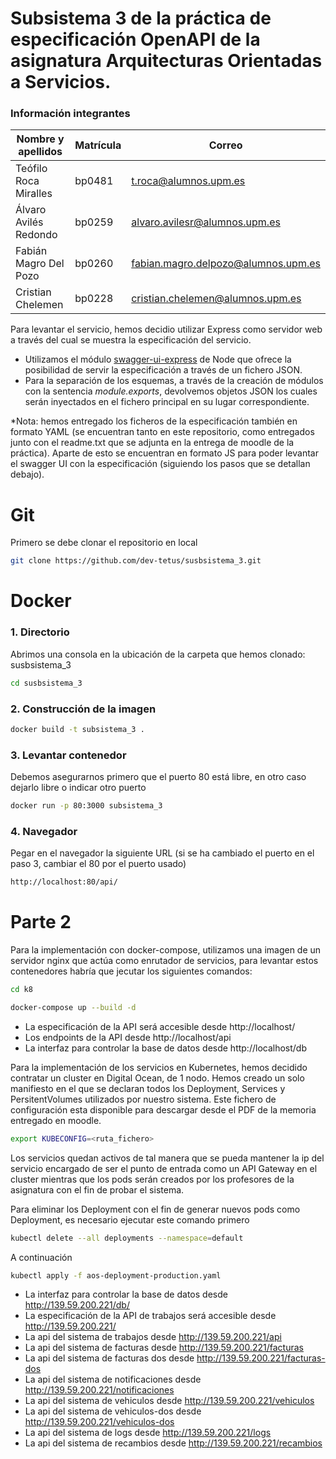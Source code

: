 # Subsistema 3 de la práctica de especificación OpenAPI de la asignatura Arquitecturas Orientadas a Servicios.
### __Información integrantes__

| Nombre y apellidos | Matrícula | Correo |
| ------ | ------ | ------ |
| Teófilo Roca Miralles | bp0481 | t.roca@alumnos.upm.es |
| Álvaro Avilés Redondo | bp0259 | alvaro.avilesr@alumnos.upm.es |
| Fabián Magro Del Pozo | bp0260 | fabian.magro.delpozo@alumnos.upm.es |
| Cristian Chelemen | bp0228 | cristian.chelemen@alumnos.upm.es |

Para levantar el servicio, hemos decidio utilizar Express como servidor web a través del cual se muestra la especificación del servicio.
- Utilizamos el módulo [swagger-ui-express] de Node que ofrece la posibilidad de servir la especificación a través de un fichero JSON.
- Para la separación de los esquemas, a través de la creación de módulos con la sentencia _module.exports_, devolvemos objetos JSON los cuales serán inyectados en el fichero principal en su lugar correspondiente.

*Nota: hemos entregado los ficheros de la especificación también en formato YAML (se encuentran tanto en este repositorio, como entregados junto con el readme.txt que se adjunta en la entrega de moodle de la práctica). Aparte de esto se encuentran en formato JS para poder levantar el swagger UI con la especificación (siguiendo los pasos que se detallan debajo).

# Git 
Primero se debe clonar el repositorio en local 
```bash
git clone https://github.com/dev-tetus/susbsistema_3.git
```
# Docker
### 1. Directorio
Abrimos una consola en la ubicación de la carpeta que hemos clonado: susbsistema_3
```bash
cd susbsistema_3
```
### 2. Construcción de la imagen
```bash 
docker build -t subsistema_3 .
```
### 3. Levantar contenedor
Debemos asegurarnos primero que el puerto 80 está libre, en otro caso dejarlo libre o indicar otro puerto
```bash
docker run -p 80:3000 subsistema_3
```
### 4. Navegador
Pegar en el navegador la siguiente URL (si se ha cambiado el puerto en el paso 3, cambiar el 80 por el puerto usado)
```bash
http://localhost:80/api/
```
   [swagger-ui-express]: <https://www.npmjs.com/package/swagger-ui-express>
   

# Parte 2

Para la implementación con docker-compose, utilizamos una imagen de un servidor nginx que actúa como enrutador de servicios,
para levantar estos contenedores habría que jecutar los siguientes comandos:
```bash
cd k8
```
```bash
docker-compose up --build -d
```
- La especificación de la API será accesible desde http://localhost/
- Los endpoints de la API desde http://localhost/api
- La interfaz para controlar la base de datos desde http://localhost/db

Para la implementación de los servicios en Kubernetes, hemos decidido contratar un cluster en Digital Ocean, de 1 nodo.
Hemos creado un solo manifiesto en el que se declaran todos los Deployment, Services y PersitentVolumes utilizados por 
nuestro sistema. Este fichero de configuración esta disponible para descargar desde el PDF de la memoria entregado en moodle.

```bash
export KUBECONFIG=<ruta_fichero>
```
Los servicios quedan activos de tal manera que se pueda mantener la ip del servicio encargado de ser el punto de entrada
como un API Gateway en el cluster mientras que los pods serán creados por los profesores de la asignatura con el fin de 
probar el sistema.

Para eliminar los Deployment con el fin de generar nuevos pods como Deployment, es necesario ejecutar este comando primero
```bash
kubectl delete --all deployments --namespace=default
```
A continuación
```bash
kubectl apply -f aos-deployment-production.yaml
```

- La interfaz para controlar la base de datos desde http://139.59.200.221/db/
- La especificación de la API de trabajos será accesible desde http://139.59.200.221/
- La api del sistema de trabajos desde http://139.59.200.221/api
- La api del sistema de facturas desde http://139.59.200.221/facturas
- La api del sistema de facturas dos desde http://139.59.200.221/facturas-dos
- La api del sistema de notificaciones desde http://139.59.200.221/notificaciones
- La api del sistema de vehiculos desde http://139.59.200.221/vehiculos
- La api del sistema de vehiculos-dos desde http://139.59.200.221/vehiculos-dos
- La api del sistema de logs desde http://139.59.200.221/logs
- La api del sistema de recambios desde http://139.59.200.221/recambios
